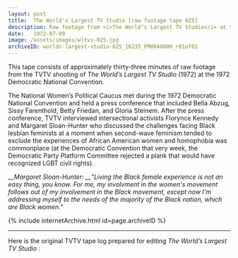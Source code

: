 ```yaml
---
layout: post
title:  The World's Largest TV Studio [raw footage tape 025]
description: Raw footage from <i>The World’s Largest TV Studio</i> at the 1972 Democratic National Convention. National Women's Political Caucus press conference with Bella Abzug, Sissy Farenthold, Betty Friedan, and Gloria Steinem; and interviews with Florynce Kennedy and Margaret Sloan-Hunter
date:   1972-07-09
image: /assets/images/wltvs-025.jpg
archiveID: worlds-largest-studio-025_16235_PM0040800_r01of01
---
```


This tape consists of approximately thirty-three minutes of raw footage from the TVTV shooting of <i>The World’s Largest TV Studio</i> (1972) at the 1972 Democratic National Convention.

The National Women’s Political Caucus met during the 1972 Democratic National Convention and held a press conference that included Bella Abzug, Sissy Farenthold, Betty Friedan, and Gloria Steinem. After the press conference, TVTV interviewed intersectional activists Florynce Kennedy and Margaret Sloan-Hunter who discussed the challenges facing Black lesbian feminists at a moment when second-wave feminism tended to exclude the experiences of African American women and homophobia was commonplace (at the Democratic Convention that very week, the Democratic Party Platform Committee rejected a plank that would have recognized LGBT civil rights).

*__Margaret Sloan-Hunter: __"Living the Black female experience is not an easy thing, you know. For me, my involvment in the women's movement follows out of my involvement in the Black movement, except now I'm addressing myself to the needs of the majority of the Black nation, which are Black women."*

<div class="iframe-container-4-3 mx-auto" style="width: 80%">
  {% include internetArchive.html id=page.archiveID %}
</div>

---

<div class="container">
  <div class="row">
    <div class="col">
      <p>Here is the original TVTV tape log prepared for editing <i>The World’s Largest TV Studio</i> :</p>
    </div>
  </div>
  <div class="row">
    <div class="col text-center pdf-holder">
      <object data="{{ site.baseurl }}/assets/pdfs/wltvs-025-log.pdf" type='application/pdf'></object>
    </div>
  </div>

</div>
